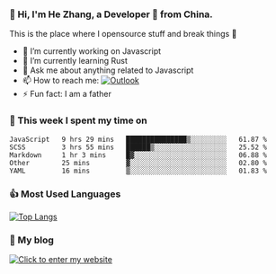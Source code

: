 ### 👋 Hi, I'm He Zhang, a Developer 🚀 from China.

This is the place where I opensource stuff and break things :rofl:

- 🔭  I’m currently working on Javascript
- 🌱  I’m currently learning Rust
- 💬  Ask me about anything related to Javascript
- 📫  How to reach me: [![Outlook](https://img.shields.io/badge/-Outlook-0078D4?style=flat&logo=Microsoft-Outlook&logoColor=white)](mailto:zhanghecool@outlook.com)
- ⚡  Fun fact: I am a father

### 💪 This week I spent my time on 
<!--START_SECTION:waka-->
```text
JavaScript   9 hrs 29 mins   ███████████████▒░░░░░░░░░   61.87 % 
SCSS         3 hrs 55 mins   ██████▒░░░░░░░░░░░░░░░░░░   25.52 % 
Markdown     1 hr 3 mins     █▓░░░░░░░░░░░░░░░░░░░░░░░   06.88 % 
Other        25 mins         ▓░░░░░░░░░░░░░░░░░░░░░░░░   02.80 % 
YAML         16 mins         ▒░░░░░░░░░░░░░░░░░░░░░░░░   01.83 % 
```
<!--END_SECTION:waka-->

### 👍 Most Used Languages
[![Top Langs](https://github-readme-stats.vercel.app/api/top-langs/?username=zhanghecool&layout=compact)](https://zhanghe.cool)

### 🌈 My blog 
[![Click to enter my website](https://cdn.jsdelivr.net/gh/zhanghecool/assets/images/gif/zhanghecools.gif)](https://zhanghe.cool)
